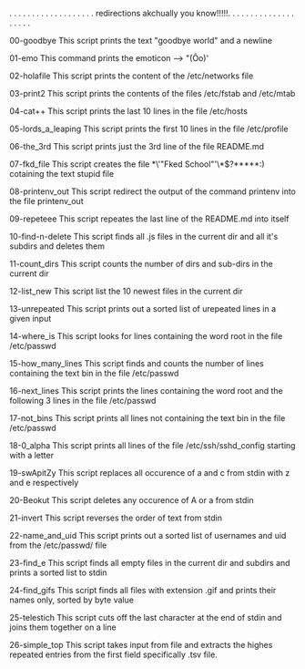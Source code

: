 . . . . . . . . . . . . . . . . . . .
redirections akchually you know!!!!!.
. . . . . . . . . . . . . . . . . . .

00-goodbye
This script prints the text "goodbye world" and a newline

01-emo
This command prints the emoticon --> "(Ôo)'

02-holafile
This script prints the content of the /etc/networks file

03-print2
This script prints the contents of the files /etc/fstab and /etc/mtab

04-cat++
This script prints the last 10 lines in the file /etc/hosts

05-lords_a_leaping
This script prints the first 10 lines in the file /etc/profile

06-the_3rd
This script prints just the 3rd line of the file README.md

07-fkd_file
This script creates the file \*\\'"Fked School"\'\\*$\?\*\*\*\*\*:) cotaining the text stupid file

08-printenv_out
This script redirect the output of the command printenv into the file printenv_out

09-repeteee
This script repeates the last line of the README.md into itself

10-find-n-delete
This script finds all .js files in the current dir and all it's subdirs and deletes them

11-count_dirs
This script counts the number of dirs and sub-dirs in the current dir

12-list_new
This script list the 10 newest files in the current dir

13-unrepeated
This script prints out a sorted list of urepeated lines in a given input

14-where_is
This script looks for lines containing the word root in the file /etc/passwd

15-how_many_lines
This script finds and counts the number of lines  containing the text bin in the file /etc/passwd

16-next_lines
This script prints the lines containing the word root and the following 3 lines in the file /etc/passwd

17-not_bins
This script prints all lines not containing the text bin in the file /etc/passwd

18-0_alpha
This script prints all lines of the file /etc/ssh/sshd_config starting with a letter

19-swApitZy
This script replaces all occurence of a and c from stdin with z and e respectively

20-Beokut
This script deletes any occurence of A or a from stdin

21-invert
This script reverses the order of text from stdin

22-name_and_uid
This script prints out a sorted list of usernames and uid from the /etc/passwd/ file

23-find_e
This script finds all empty files in the current dir and subdirs and prints a sorted list to stdin

24-find_gifs
This script finds all files with extension .gif and prints their names only, sorted by byte value

25-telestich
This script cuts off the last character at the end of stdin and joins them together on a line

26-simple_top
This script takes input from file and extracts the highes repeated entries from the first field specifically .tsv file.
